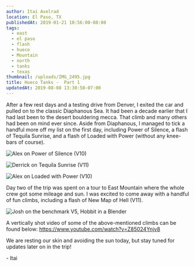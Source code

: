 ```yaml
---
author: Itai Axelrad
location: El Paso, TX
publishedAt: 2019-01-21 10:56:00-08:00
tags:
  - east
  - el paso
  - flash
  - hueco
  - Mountain
  - north
  - tanks
  - texas
thumbnail: /uploads/IMG_2495.jpg
title: Hueco Tanks -  Part 1
updatedAt: 2019-08-08 13:30:50-07:00
---
```


After a few rest days and a testing drive from Denver, I exited the car and pulled on to the classic Diaphanous Sea. It had been a decade earlier that I had last been to the desert bouldering mecca. That climb and many others had been on mind ever since. Aside from Diaphanous, I managed to tick a handful more off my list on the first day, including Power of Silence, a flash of Tequila Sunrise, and a flash of Loaded with Power (without any knee-bars of course).

![Alex on Power of Silence (V10)](/uploads/IMG_2495.jpg)

![Derrick on Tequila Sunrise (V11)](/uploads/IMG_6982.jpg)

![Alex on Loaded with Power (V10)](/uploads/IMG_9346.jpg)

Day two of the trip was spent on a tour to East Mountain where the whole crew got some mileage and sun. I was excited to come away with a handful of fun climbs, including a flash of New Map of Hell (V11).

![Josh on the benchmark V5, Hobbit in a Blender](/uploads/IMG_4425.jpg)

A vertically shot video of some of the above-mentioned climbs can be found below:
<https://www.youtube.com/watch?v=Z85024Ynjv8>

We are resting our skin and avoiding the sun today, but stay tuned for updates later on in the trip!

\- Itai
